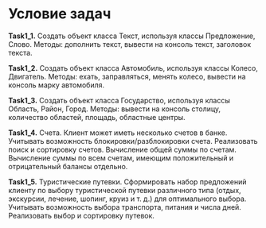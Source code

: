 # **Условие задач**
**Task1_1.** Создать объект класса Текст, используя классы Предложение, Слово. Методы: дополнить текст, вывести на консоль текст,
заголовок текста. 

**Task1_2.** Создать объект класса Автомобиль, используя классы Колесо, Двигатель. Методы: ехать, заправляться, менять колесо,
вывести на консоль марку автомобиля. 

**Task1_3.** Создать объект класса Государство, используя классы Область, Район, Город. Методы: вывести на консоль столицу, количество 
областей, площадь, областные центры. 

**Task1_4.** Счета. Клиент может иметь несколько счетов в банке. Учитывать возможность блокировки/разблокировки счета.
Реализовать поиск и сортировку счетов. Вычисление общей суммы по счетам. Вычисление суммы по всем счетам, имеющим положительный и 
отрицательный балансы отдельно.

**Task1_5.** Туристические путевки. Сформировать набор предложений клиенту по выбору туристической путевки различного
типа (отдых, экскурсии, лечение, шопинг, круиз и т. д.) для оптимального выбора. Учитывать возможность выбора транспорта, питания и числа 
дней. Реализовать выбор и сортировку путевок.
